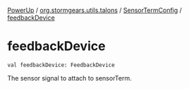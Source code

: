 [PowerUp](../../index.md) / [org.stormgears.utils.talons](../index.md) / [SensorTermConfig](index.md) / [feedbackDevice](./feedback-device.md)

# feedbackDevice

`val feedbackDevice: FeedbackDevice`

The sensor signal to attach to sensorTerm.

